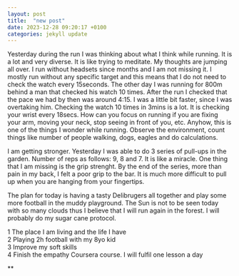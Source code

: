 ```yaml
---
layout: post
title:  "new post"
date: 2023-12-28 09:20:17 +0100
categories: jekyll update
---
```


Yesterday during the run I was thinking about what I think while running. It is a lot and very diverse. It is like trying to meditate. My thoughts are jumping all over. I run without headsets since months and I am not missing it. I mostly run without any specific target and this means that I do not need to check the watch every 15seconds. The other day I was running for 800m behind a man that checked his watch 10 times. After the run I checked that the pace we had by then was around 4:15. I was a little bit faster, since I was overtaking him. Checking the watch 10 times in 3mins is a lot. It is checking your wrist every 18secs. How can you focus on running if you are fixing your arm, moving your neck, stop seeing in front of you, etc. Anyhow, this is one of the things I wonder while running. Observe the environment, count things like number of people walking, dogs, eagles and do calculations.   

I am getting stronger. Yesterday I was able to do 3 series of pull-ups in the garden. Number of reps as follows: 9, 8 and 7. It is like a miracle. One thing that I am missing is the grip strenght. By the end of the series, more than pain in my back, I felt a poor grip to the bar. It is much more difficult to pull up when you are hanging from your fingertips.  

The plan for today is having a tasty Delibrugers all together and play some more football in the muddy playground. The Sun is not to be seen today with so many clouds thus I believe that I will run again in the forest. I will probably do my sugar cane protocol.

1 The place I am living and the life I have  
2 Playing 2h football with my 8yo kid  
3 Improve my soft skills  
4 Finish the empathy Coursera course. I will fulfil one lesson a day  



![]()**&nbsp;



[jekyll-docs]: https://jekyllrb.com/docs/home
[jekyll-gh]:   https://github.com/jekyll/jekyll
[jekyll-talk]: https://talk.jekyllrb.com/

